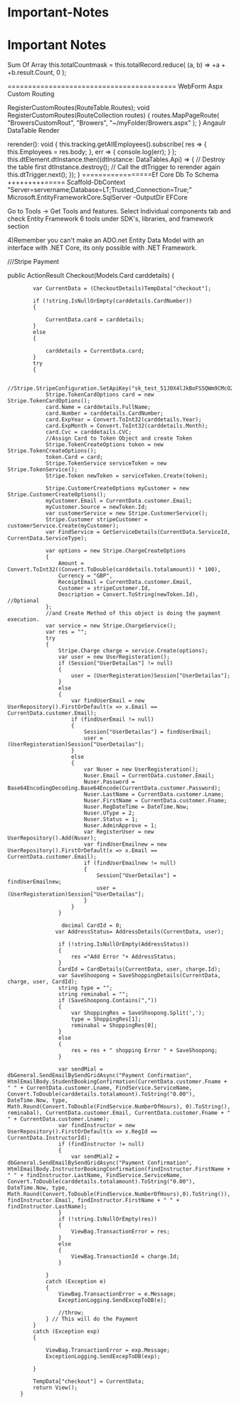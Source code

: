 # Important-Notes
Important Notes
===========================================
Sum Of Array
  this.totalCountmask = this.totalRecord.reduce(
        (a, b) => +a + +b.result.Count,
        0
      );
      
      
 ========================================= 
WebForm Aspx Custom Routing

 RegisterCustomRoutes(RouteTable.Routes);
        void RegisterCustomRoutes(RouteCollection routes)
        {
            routes.MapPageRoute(
                "BrowersCustomRout",
                "Browers",
                "~/myFolder/Browers.aspx"
            );
        }
Angaulr DataTable Render


  rerender(): void {
    this.tracking.getAllEmployees().subscribe(
      res => {
        this.Employees = res.body;
      },
      err => {
        console.log(err);
      }
    );
    this.dtElement.dtInstance.then((dtInstance: DataTables.Api) => {
      // Destroy the table first
      dtInstance.destroy();
      // Call the dtTrigger to rerender again
      this.dtTrigger.next();
    });
  }
  =================Ef Core Db To Schema +++++++++=====
  Scaffold-DbContext "Server=servername;Database=LT;Trusted_Connection=True;" Microsoft.EntityFrameworkCore.SqlServer -OutputDir EFCore
  
  
  
  
  
  
  
  
  
   Go to Tools -> Get Tools and features.
Select Individual components tab and check Entity Framework 6 tools under SDK's, libraries, and framework section

4)Remember you can't make an ADO.net Entity Data Model with an interface with .NET Core, its only possible with .NET Framework.







///Stripe Payment



 public ActionResult Checkout(Models.Card carddetails)
        {
        
            var CurrentData = (CheckoutDetails)TempData["checkout"];
            
            if (!string.IsNullOrEmpty(carddetails.CardNumber))
            {
            
                CurrentData.card = carddetails;
            }
            else
            {
            
                carddetails = CurrentData.card;
            }
            try
            {
               
                //Stripe.StripeConfiguration.SetApiKey("sk_test_51J0X4lJkBoFS5QWm9CMcO2d1H0GLquzpX27PNiOWfthnulBxbEnPPiVrLhRf1iOm3o1g9kBc3eBK0kzGn3dzNpX400hZlWZOV6");
                Stripe.TokenCardOptions card = new Stripe.TokenCardOptions();
                card.Name = carddetails.FullName;
                card.Number = carddetails.CardNumber;
                card.ExpYear = Convert.ToInt32(carddetails.Year);
                card.ExpMonth = Convert.ToInt32(carddetails.Month);
                card.Cvc = carddetails.CVC;
                //Assign Card to Token Object and create Token  
                Stripe.TokenCreateOptions token = new Stripe.TokenCreateOptions();
                token.Card = card;
                Stripe.TokenService serviceToken = new Stripe.TokenService();
                Stripe.Token newToken = serviceToken.Create(token);

                Stripe.CustomerCreateOptions myCustomer = new Stripe.CustomerCreateOptions();
                myCustomer.Email = CurrentData.customer.Email;
                myCustomer.Source = newToken.Id;
                var customerService = new Stripe.CustomerService();
                Stripe.Customer stripeCustomer = customerService.Create(myCustomer);
                var FindService = GetServiceDetails(CurrentData.ServiceId, CurrentData.ServiceType);

                var options = new Stripe.ChargeCreateOptions
                {
                    Amount = Convert.ToInt32((Convert.ToDouble(carddetails.totalamount)) * 100),
                    Currency = "GBP",
                    ReceiptEmail = CurrentData.customer.Email,
                    Customer = stripeCustomer.Id,
                    Description = Convert.ToString(newToken.Id), //Optional  
                };
                //and Create Method of this object is doing the payment execution.  
                var service = new Stripe.ChargeService();
                var res = "";
                try
                {
                    Stripe.Charge charge = service.Create(options);
                    var user = new UserRegisteration();
                    if (Session["UserDetailas"] != null)
                    {
                        user = (UserRegisteration)Session["UserDetailas"];
                    }
                    else
                    {
                        var findUserEmail = new UserRepository().FirstOrDefault(x => x.Email == CurrentData.customer.Email);
                        if (findUserEmail != null)
                        {
                            Session["UserDetailas"] = findUserEmail;
                            user = (UserRegisteration)Session["UserDetailas"];
                        }
                        else
                        {
                            var Nuser = new UserRegisteration();
                            Nuser.Email = CurrentData.customer.Email;
                            Nuser.Password = Base64EncodingDecoding.Base64Encode(CurrentData.customer.Password);
                            Nuser.LastName = CurrentData.customer.Lname;
                            Nuser.FirstName = CurrentData.customer.Fname;
                            Nuser.RegDateTime = DateTime.Now;
                            Nuser.UType = 2;
                            Nuser.Status = 1;
                            Nuser.AdminApprove = 1;
                            var RegisterUser = new UserRepository().Add(Nuser);
                            var findUserEmailnew = new UserRepository().FirstOrDefault(x => x.Email == CurrentData.customer.Email);
                            if (findUserEmailnew != null)
                            {
                                Session["UserDetailas"] = findUserEmailnew;
                                user = (UserRegisteration)Session["UserDetailas"];
                            }
                        }
                    }
                 
                     decimal CardId = 0;
                   var AddressStatus= AddressDetails(CurrentData, user);
                  
                    if (!string.IsNullOrEmpty(AddressStatus))
                    {
                        res ="Add Error "+ AddressStatus;
                    }
                    CardId = CardDetails(CurrentData, user, charge.Id);
                    var SaveShoopong = SaveShoppingDetails(CurrentData, charge, user, CardId);
                    string type = "";
                    string reminabal = "";
                    if (SaveShoopong.Contains(","))
                    {
                        var ShoppingRes = SaveShoopong.Split(',');
                        type = ShoppingRes[1];
                        reminabal = ShoppingRes[0];
                    }
                    else
                    {
                        res = res + " shopping Error " + SaveShoopong;
                    }
                   
                    var sendMial = dbGeneral.SendEmailBySendGridAsync("Payment Confirmation", HtmlEmailBody.StudentBookingConfirmation(CurrentData.customer.Fname + " " + CurrentData.customer.Lname, FindService.ServiceName, Convert.ToDouble(carddetails.totalamount).ToString("0.00"), DateTime.Now, type, Math.Round(Convert.ToDouble(FindService.NumberOfHours), 0).ToString(), reminabal), CurrentData.customer.Email, CurrentData.customer.Fname + " " + CurrentData.customer.Lname);
                    var findInstructor = new UserRepository().FirstOrDefault(x => x.RegId == CurrentData.InstructorId);
                    if (findInstructor != null)
                    {
                        var sendMial2 = dbGeneral.SendEmailBySendGridAsync("Payment Confirmation", HtmlEmailBody.InstructorBookingConfirmation(findInstructor.FirstName + " " + findInstructor.LastName, FindService.ServiceName, Convert.ToDouble(carddetails.totalamount).ToString("0.00"), DateTime.Now, type, Math.Round(Convert.ToDouble(FindService.NumberOfHours),0).ToString()), findInstructor.Email, findInstructor.FirstName + " " + findInstructor.LastName);
                    }
                    if (!string.IsNullOrEmpty(res))
                    {
                        ViewBag.TransactionError = res;
                    }
                    else
                    {
                        ViewBag.TransactionId = charge.Id;
                    }
                
                }
                catch (Exception e)
                {
                    ViewBag.TransactionError = e.Message;
                    ExceptionLogging.SendExcepToDB(e);

                    //throw;
                } // This will do the Payment  
            }
            catch (Exception exp)
            {

                ViewBag.TransactionError = exp.Message;
                ExceptionLogging.SendExcepToDB(exp);

            }

            TempData["checkout"] = CurrentData;
            return View();
        }
